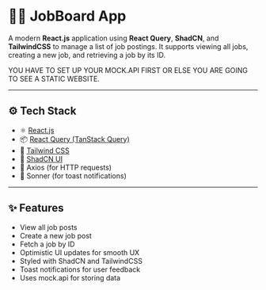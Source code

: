 # 🧑‍💻 JobBoard App

A modern **React.js** application using **React Query**, **ShadCN**, and **TailwindCSS** to manage a list of job postings. It supports viewing all jobs, creating a new job, and retrieving a job by its ID.

YOU HAVE TO SET UP YOUR MOCK.API FIRST OR ELSE YOU ARE GOING TO SEE A STATIC WEBSITE.

---

## ⚙️ Tech Stack

- ⚛️ [React.js](https://reactjs.org/)
- 📦 [React Query (TanStack Query)](https://tanstack.com/query)
- 💨 [Tailwind CSS](https://tailwindcss.com/)
- 🧩 [ShadCN UI](https://ui.shadcn.dev/)
- 🔁 Axios (for HTTP requests)
- 🔔 Sonner (for toast notifications)

---

## ✨ Features

- View all job posts
- Create a new job post
- Fetch a job by ID
- Optimistic UI updates for smooth UX
- Styled with ShadCN and TailwindCSS
- Toast notifications for user feedback
- Uses mock.api for storing data 

